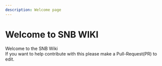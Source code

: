 ```yaml
---
description: Welcome page
---
```


# Welcome to SNB WIKI

Welcome to the SNB Wiki\
If you want to help contribute with this please make a Pull-Request(PR) to edit.
